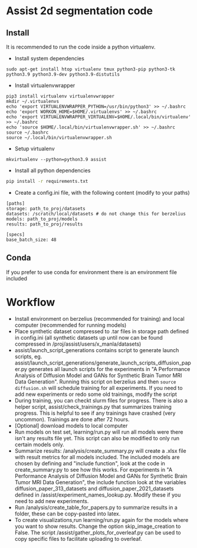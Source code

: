 # Assist 2d segmentation code


## Install

It is recommended to run the code inside a python virtualenv.

* Install system dependencies

```
sudo apt-get install htop virtualenv tmux python3-pip python3-tk  python3.9 python3.9-dev python3.9-distutils
```


* Install virtualenvwrapper

```
pip3 install virtualenv virtualenvwrapper
mkdir ~/.virtualenvs
echo 'export VIRTUALENVWRAPPER_PYTHON=/usr/bin/python3' >> ~/.bashrc
echo 'export WORKON_HOME=$HOME/.virtualenvs' >> ~/.bashrc
echo 'export VIRTUALENVWRAPPER_VIRTUALENV=$HOME/.local/bin/virtualenv' >> ~/.bashrc
echo 'source $HOME/.local/bin/virtualenvwrapper.sh' >> ~/.bashrc
source ~/.bashrc
source ~/.local/bin/virtualenvwrapper.sh
```

* Setup virtualenv

```
mkvirtualenv --python=python3.9 assist
```

* Install all python dependencies

```bash
pip install -r requirements.txt
```

* Create a config.ini file, with the following content (modify to your paths)

```
[paths]
storage: path_to_proj/datasets
datasets: /scratch/local/datasets # do not change this for berzelius
models: path_to_proj/models
results: path_to_proj/results

[specs]
base_batch_size: 48
```

## Conda
If you prefer to use conda for environment there is an environment file included



# Workflow
- Install environment on berzelius (recommended for training) and local computer (recommended for running models)
- Place synthetic dataset compressed to .tar files in storage path defined in config.ini (all synthetic datasets up until now can be found compressed in /proj/assist/users/x_manla/datasets)
- assist/launch_script_generations contains script to generate launch scripts, eg. assist/launch_script_generations/generate_launch_scripts_diffusion_paper.py generates all launch scripts for the experiments in "A Performance Analysis of Diffusion Model and GANs for Synthetic Brain Tumor MRI Data Generation". Running this script on berzelius and then ```source diffusion.sh``` will schedule training for all experiments. If you need to add new experiments or redo some old trainings, modify the script
- During training, you can checkt slurm files for progress. There is also a helper script, assist/check_trainings.py that summarizes training progress. This is helpful to see if any trainings have crashed (very uncommon). Trainings are done after 72 hours.
- [Optional] download models to local computer
- Run models on test set, learning/run.py will run all models were there isn't any results file yet. This script can also be modified to only run certain models only.
- Summarize results: /analysis/create_summary.py will create a .xlsx file with result metrics for all models included. The included models are chosen by defining and "include function", look at the code in create_summary.py to see how this works. For experiments in "A Performance Analysis of Diffusion Model and GANs for Synthetic Brain Tumor MRI Data Generation", the include function look at the variables diffusion_paper_313_datasets and diffusion_paper_2021_datasets defined in /assist/experiment_names_lookup.py. Modify these if you need to add new experiments.
- Run /analysis/create_table_for_papers.py to summarize results in a folder, these can be copy-pasted into latex.
- To create visualizations,run learning/run.py again for the models where you want to show results. Change the option skip_image_creation to False. The script /assist/gather_plots_for_overleaf.py can be used to copy specific files to facilitate uploading to overleaf.
